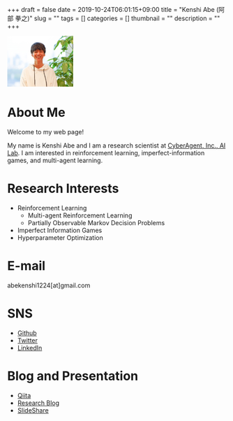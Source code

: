 +++ 
draft = false
date = 2019-10-24T06:01:15+09:00
title = "Kenshi Abe (阿部 拳之)"
slug = "" 
tags = []
categories = []
thumbnail = "<no value>"
description = ""
+++

<img src="/profile.png" width="30%">

# About Me
Welcome to my web page!

My name is Kenshi Abe and I am a research scientist at [CyberAgent, Inc., AI Lab](https://cyberagent.ai/ailab/).
I am interested in reinforcement learning, imperfect-information games, and multi-agent learning.

# Research Interests
* Reinforcement Learning
    * Multi-agent Reinforcement Learning
    * Partially Observable Markov Decision Problems 
* Imperfect Information Games
* Hyperparameter Optimization

# E-mail
abekenshi1224[at]gmail.com

# SNS
* [Github](https://github.com/bakanaouji/)
* [Twitter](https://twitter.com/bakanaouji/)
* [LinkedIn](https://www.linkedin.com/in/kenshi-abe/)

# Blog and Presentation
* [Qiita](https://qiita.com/bakanaouji)
* [Research Blog](https://cyberagent.ai/research/archives/author/kenshi)
* [SlideShare](https://www.slideshare.net/KenshiAbe)

